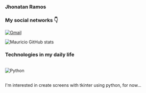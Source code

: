 ### Jhonatan Ramos
### My social networks 👇

[![Gmail](https://img.shields.io/badge/Gmail-D14836?style=for-the-badge&logo=gmail&logoColor=white)](jhow1551@gmail.com)

![Mauricio GitHub stats](https://github-readme-stats.vercel.app/api?username=mauriciobenjamin700&show_icons=true&theme=radical)

### Technologies in my daily life

<div style="display: inline_block"><br>
    <img alingn="center" alt="Python" src="https://img.shields.io/badge/Python-14354C?style=for-the-badge&logo=python&logoColor=white" />
    
</div ><br>

I'm interested in create screens with tkinter using python, for now...
